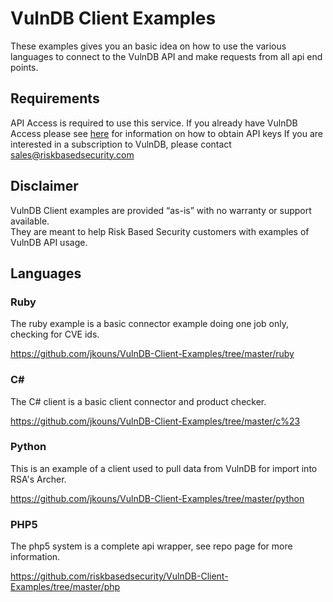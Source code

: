 # VulnDB Client Examples #

These examples gives you an basic idea on how to use the various languages to connect to the VulnDB API and make requests from all api end points.

## Requirements ##

API Access is required to use this service. 
If you already have VulnDB Access please see [here](https://vulndb.cyberriskanalytics.com/oauth_clients) for information on how to obtain API keys
If you are interested in a subscription to VulnDB, please contact sales@riskbasedsecurity.com

## Disclaimer ##

VulnDB Client examples are provided “as-is” with no warranty or support available.  
They are meant to help Risk Based Security customers with examples of VulnDB API usage.

## Languages ##

### Ruby ###

The ruby example is a basic connector example doing one job only, checking for CVE ids.

https://github.com/jkouns/VulnDB-Client-Examples/tree/master/ruby

### C# ###

The C# client is a basic client connector and product checker. 

https://github.com/jkouns/VulnDB-Client-Examples/tree/master/c%23

### Python ###

This is an example of a client used to pull data from VulnDB for import into RSA's Archer.

https://github.com/jkouns/VulnDB-Client-Examples/tree/master/python

### PHP5 ###

The php5 system is a complete api wrapper, see repo page for more information.

https://github.com/riskbasedsecurity/VulnDB-Client-Examples/tree/master/php





